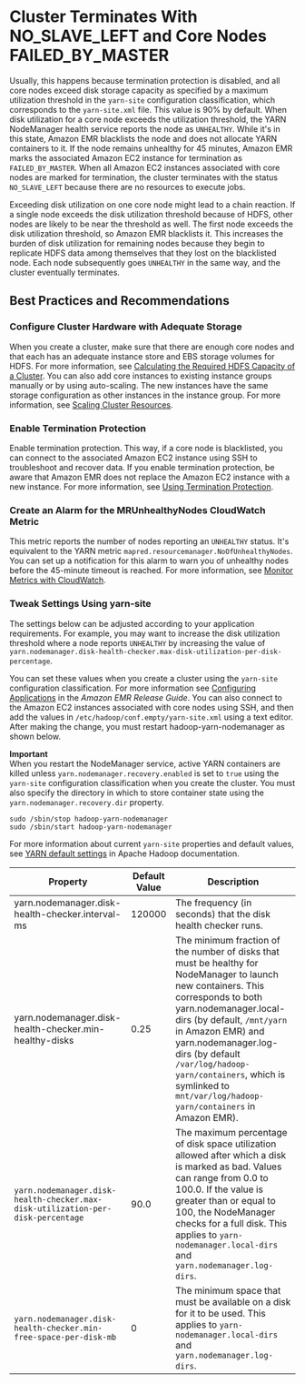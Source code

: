 # Cluster Terminates With NO\_SLAVE\_LEFT and Core Nodes FAILED\_BY\_MASTER<a name="emr-cluster-NO_SLAVE_LEFT-FAILED_BY_MASTER"></a>

Usually, this happens because termination protection is disabled, and all core nodes exceed disk storage capacity as specified by a maximum utilization threshold in the `yarn-site` configuration classification, which corresponds to the `yarn-site.xml` file\. This value is 90% by default\. When disk utilization for a core node exceeds the utilization threshold, the YARN NodeManager health service reports the node as `UNHEALTHY`\. While it's in this state, Amazon EMR blacklists the node and does not allocate YARN containers to it\. If the node remains unhealthy for 45 minutes, Amazon EMR marks the associated Amazon EC2 instance for termination as `FAILED_BY_MASTER`\. When all Amazon EC2 instances associated with core nodes are marked for termination, the cluster terminates with the status `NO_SLAVE_LEFT` because there are no resources to execute jobs\.

Exceeding disk utilization on one core node might lead to a chain reaction\. If a single node exceeds the disk utilization threshold because of HDFS, other nodes are likely to be near the threshold as well\. The first node exceeds the disk utilization threshold, so Amazon EMR blacklists it\. This increases the burden of disk utilization for remaining nodes because they begin to replicate HDFS data among themselves that they lost on the blacklisted node\. Each node subsequently goes `UNHEALTHY` in the same way, and the cluster eventually terminates\.

## Best Practices and Recommendations<a name="w201aac32c31c21b7b7"></a>

### Configure Cluster Hardware with Adequate Storage<a name="w201aac32c31c21b7b7b3"></a>

When you create a cluster, make sure that there are enough core nodes and that each has an adequate instance store and EBS storage volumes for HDFS\. For more information, see [Calculating the Required HDFS Capacity of a Cluster](emr-plan-instances-guidelines.md#emr-plan-instances-hdfs)\. You can also add core instances to existing instance groups manually or by using auto\-scaling\. The new instances have the same storage configuration as other instances in the instance group\. For more information, see [Scaling Cluster Resources](emr-scale-on-demand.md)\.

### Enable Termination Protection<a name="w201aac32c31c21b7b7b5"></a>

Enable termination protection\. This way, if a core node is blacklisted, you can connect to the associated Amazon EC2 instance using SSH to troubleshoot and recover data\. If you enable termination protection, be aware that Amazon EMR does not replace the Amazon EC2 instance with a new instance\. For more information, see [Using Termination Protection](UsingEMR_TerminationProtection.md)\.

### Create an Alarm for the MRUnhealthyNodes CloudWatch Metric<a name="w201aac32c31c21b7b7b7"></a>

This metric reports the number of nodes reporting an `UNHEALTHY` status\. It's equivalent to the YARN metric `mapred.resourcemanager.NoOfUnhealthyNodes`\. You can set up a notification for this alarm to warn you of unhealthy nodes before the 45\-minute timeout is reached\. For more information, see [Monitor Metrics with CloudWatch](UsingEMR_ViewingMetrics.md)\.

### Tweak Settings Using yarn\-site<a name="w201aac32c31c21b7b7b9"></a>

The settings below can be adjusted according to your application requirements\. For example, you may want to increase the disk utilization threshold where a node reports `UNHEALTHY` by increasing the value of `yarn.nodemanager.disk-health-checker.max-disk-utilization-per-disk-percentage`\.

You can set these values when you create a cluster using the `yarn-site` configuration classification\. For more information see [Configuring Applications](https://docs.aws.amazon.com/emr/latest/ReleaseGuide/emr-configure-apps.html) in the *Amazon EMR Release Guide*\. You can also connect to the Amazon EC2 instances associated with core nodes using SSH, and then add the values in `/etc/hadoop/conf.empty/yarn-site.xml` using a text editor\. After making the change, you must restart hadoop\-yarn\-nodemanager as shown below\.

**Important**  
When you restart the NodeManager service, active YARN containers are killed unless `yarn.nodemanager.recovery.enabled` is set to `true` using the `yarn-site` configuration classification when you create the cluster\. You must also specify the directory in which to store container state using the `yarn.nodemanager.recovery.dir` property\.

```
sudo /sbin/stop hadoop-yarn-nodemanager
sudo /sbin/start hadoop-yarn-nodemanager
```

For more information about current `yarn-site` properties and default values, see [YARN default settings](http://hadoop.apache.org/docs/current/hadoop-yarn/hadoop-yarn-common/yarn-default.xml) in Apache Hadoop documentation\.


| Property | Default Value | Description | 
| --- | --- | --- | 
|  yarn\.nodemanager\.disk\-health\-checker\.interval\-ms  |  120000  |  The frequency \(in seconds\) that the disk health checker runs\.  | 
|  yarn\.nodemanager\.disk\-health\-checker\.min\-healthy\-disks  |  0\.25  |  The minimum fraction of the number of disks that must be healthy for NodeManager to launch new containers\. This corresponds to both yarn\.nodemanager\.local\-dirs \(by default, `/mnt/yarn` in Amazon EMR\) and yarn\.nodemanager\.log\-dirs \(by default `/var/log/hadoop-yarn/containers`, which is symlinked to `mnt/var/log/hadoop-yarn/containers` in Amazon EMR\)\.  | 
|  `yarn.nodemanager.disk-health-checker.max-disk-utilization-per-disk-percentage`  |  90\.0  |  The maximum percentage of disk space utilization allowed after which a disk is marked as bad\. Values can range from 0\.0 to 100\.0\. If the value is greater than or equal to 100, the NodeManager checks for a full disk\. This applies to `yarn-nodemanager.local-dirs` and `yarn.nodemanager.log-dirs`\.  | 
|  `yarn.nodemanager.disk-health-checker.min-free-space-per-disk-mb`  |  0  |  The minimum space that must be available on a disk for it to be used\. This applies to `yarn-nodemanager.local-dirs` and `yarn.nodemanager.log-dirs`\.  | 